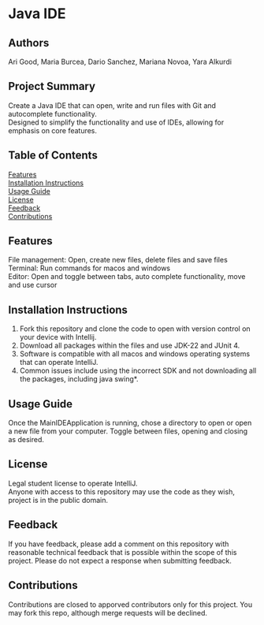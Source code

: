 # Java IDE  

## Authors
Ari Good, Maria Burcea, Dario Sanchez, Mariana Novoa, Yara Alkurdi  

## Project Summary
Create a Java IDE that can open, write and run files with Git and autocomplete functionality.   
Designed to simplify the functionality and use of IDEs, allowing for emphasis on core features.   

## Table of Contents
[Features](#features)   
[Installation Instructions](#installation-instructions)     
[Usage Guide](#usage-guide)   
[License](#license)  
[Feedback](#feedback)    
[Contributions](#contributions)    

## Features  
File management: Open, create new files, delete files and save files   
Terminal: Run commands for macos and windows  
Editor: Open and toggle between tabs, auto complete functionality, move and use cursor  

## Installation Instructions  
1. Fork this repository and clone the code to open with version control on your device with Intellij.  
2. Download all packages within the files and use JDK-22 and JUnit 4.   
3. Software is compatible with all macos and windows operating systems that can operate IntelliJ.   
4. Common issues include using the incorrect SDK and not downloading all the packages, including java swing*.   

## Usage Guide  
Once the MainIDEApplication is running, chose a directory to open or open a new file from your computer. Toggle between files, opening and closing as desired. 

## License   
Legal student license to operate IntelliJ.   
Anyone with access to this repository may use the code as they wish, project is in the public domain. 

## Feedback  
If you have feedback, please add a comment on this repository with reasonable technical feedback that is possible within the scope of this project. Please do not expect a response when submitting feedback. 

## Contributions   
Contributions are closed to apporved contributors only for this project. You may fork this repo, although merge requests will be declined. 
